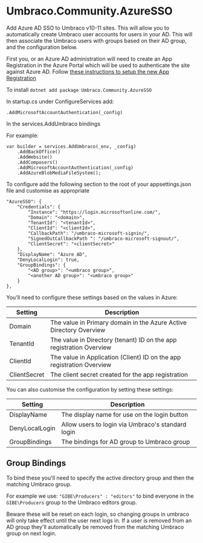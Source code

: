 # Umbraco.Community.AzureSSO
Add Azure AD SSO to Umbraco v10-11 sites. This will allow you to automatically create Umbraco user accounts for users in your AD. This will then associate the Umbraco users with groups based on their AD group, and the configuration below.

First you, or an Azure AD administration will need to create an App Registration in the Azure Portal which will be used to authenticate the site against Azure AD. Follow [these instructions to setup the new App Registration](AzureADSetup.md)

To install
`dotnet add package Umbraco.Community.AzureSSO`

In startup.cs under ConfigureServices add:

`.AddMicrosoftAccountAuthentication(_config)`

In the services.AddUmbraco bindings

For example:
```
var builder = services.AddUmbraco(_env, _config)
    .AddBackOffice()
	.AddWebsite()
	.AddComposers()
	.AddMicrosoftAccountAuthentication(_config)
	.AddAzureBlobMediaFileSystem();
```

To configure add the following section to the root of your appsettings.json file and customise as appropriate
```
"AzureSSO": {
    "Credentials": {
        "Instance": "https://login.microsoftonline.com/",
        "Domain": "<domain>",
        "TenantId": "<tenantId>",
        "ClientId": "<clientId>",
        "CallbackPath": "/umbraco-microsoft-signin/",
        "SignedOutCallbackPath ": "/umbraco-microsoft-signout/",
        "ClientSecret": "<clientSecret>"
    },
    "DisplayName": "Azure AD",
    "DenyLocalLogin": true,
    "GroupBindings": {
        "<AD group>": "<umbraco group>",
        "<another AD group>": "<umbraco group>"
    }
},
```

You'll need to configure these settings based on the values in Azure:

| Setting          | Description                                                           |
| ---------------- | -----------------------------------------------------                 |
| Domain           | The value in Primary domain in the Azure Active Directory Overview    |
| TenantId         | The value in Directory (tenant) ID on the app registration Overview   |
| ClientId         | The value in Application (Client) ID on the app registration Overview |
| ClientSecret     | The client secret created for the app registration                    |

You can also customise the configuration by setting these settings:

| Setting          | Description                                           |
| ---------------- | ----------------------------------------------------- |
| DisplayName      | The display name for use on the login button          |
| DenyLocalLogin   | Allow users to login via Umbraco's standard login     |
| GroupBindings    | The bindings for AD group to Umbraco group            |

## Group Bindings

To bind these you'll need to specify the active directory group and then the matching Umbraco group.

For example we use: `"GIBE\Producers" : "editors"` to bind everyone in the `GIBE\Producers` group to the Umbraco editors group. 

Beware these will be reset on each login, so changing groups in umbraco will only take effect until the user next logs in. If a user is removed from an AD group they'll automatically be removed from the matching Umbraco group on next login.



